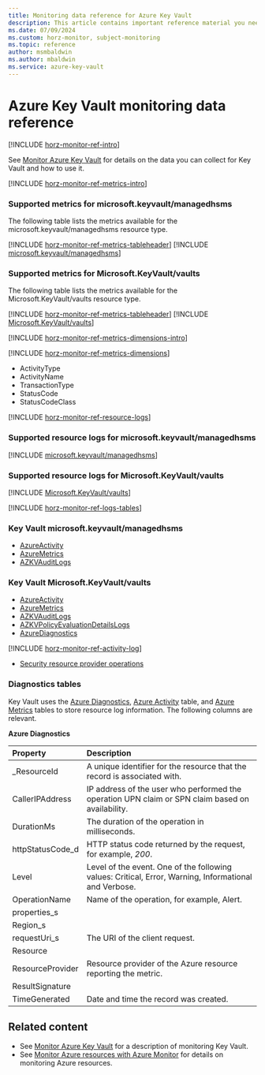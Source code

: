 ```yaml
---
title: Monitoring data reference for Azure Key Vault
description: This article contains important reference material you need when you monitor Azure Key Vault by using Azure Monitor.
ms.date: 07/09/2024
ms.custom: horz-monitor, subject-monitoring
ms.topic: reference
author: msmbaldwin
ms.author: mbaldwin
ms.service: azure-key-vault
---
```

# Azure Key Vault monitoring data reference

[!INCLUDE [horz-monitor-ref-intro](~/reusable-content/ce-skilling/azure/includes/azure-monitor/horizontals/horz-monitor-ref-intro.md)]

See [Monitor Azure Key Vault](monitor-key-vault.md) for details on the data you can collect for Key Vault and how to use it.

[!INCLUDE [horz-monitor-ref-metrics-intro](~/reusable-content/ce-skilling/azure/includes/azure-monitor/horizontals/horz-monitor-ref-metrics-intro.md)]

### Supported metrics for microsoft.keyvault/managedhsms

The following table lists the metrics available for the microsoft.keyvault/managedhsms resource type.

[!INCLUDE [horz-monitor-ref-metrics-tableheader](~/reusable-content/ce-skilling/azure/includes/azure-monitor/horizontals/horz-monitor-ref-metrics-tableheader.md)]
[!INCLUDE [microsoft.keyvault/managedhsms](~/reusable-content/ce-skilling/azure/includes/azure-monitor/reference/metrics/microsoft-keyvault-managedhsms-metrics-include.md)]

### Supported metrics for Microsoft.KeyVault/vaults

The following table lists the metrics available for the Microsoft.KeyVault/vaults resource type.

[!INCLUDE [horz-monitor-ref-metrics-tableheader](~/reusable-content/ce-skilling/azure/includes/azure-monitor/horizontals/horz-monitor-ref-metrics-tableheader.md)]
[!INCLUDE [Microsoft.KeyVault/vaults](~/reusable-content/ce-skilling/azure/includes/azure-monitor/reference/metrics/microsoft-keyvault-vaults-metrics-include.md)]

[!INCLUDE [horz-monitor-ref-metrics-dimensions-intro](~/reusable-content/ce-skilling/azure/includes/azure-monitor/horizontals/horz-monitor-ref-metrics-dimensions-intro.md)]

[!INCLUDE [horz-monitor-ref-metrics-dimensions](~/reusable-content/ce-skilling/azure/includes/azure-monitor/horizontals/horz-monitor-ref-metrics-dimensions.md)]

- ActivityType
- ActivityName
- TransactionType
- StatusCode
- StatusCodeClass

[!INCLUDE [horz-monitor-ref-resource-logs](~/reusable-content/ce-skilling/azure/includes/azure-monitor/horizontals/horz-monitor-ref-resource-logs.md)]

### Supported resource logs for microsoft.keyvault/managedhsms

[!INCLUDE [microsoft.keyvault/managedhsms](~/reusable-content/ce-skilling/azure/includes/azure-monitor/reference/logs/microsoft-keyvault-managedhsms-logs-include.md)]

### Supported resource logs for Microsoft.KeyVault/vaults

[!INCLUDE [Microsoft.KeyVault/vaults](~/reusable-content/ce-skilling/azure/includes/azure-monitor/reference/logs/microsoft-keyvault-vaults-logs-include.md)]

[!INCLUDE [horz-monitor-ref-logs-tables](~/reusable-content/ce-skilling/azure/includes/azure-monitor/horizontals/horz-monitor-ref-logs-tables.md)]

### Key Vault microsoft.keyvault/managedhsms

- [AzureActivity](/azure/azure-monitor/reference/tables/azureactivity#columns)
- [AzureMetrics](/azure/azure-monitor/reference/tables/azuremetrics#columns)
- [AZKVAuditLogs](/azure/azure-monitor/reference/tables/azkvauditlogs#columns)

### Key Vault Microsoft.KeyVault/vaults

- [AzureActivity](/azure/azure-monitor/reference/tables/azureactivity#columns)
- [AzureMetrics](/azure/azure-monitor/reference/tables/azuremetrics#columns)
- [AZKVAuditLogs](/azure/azure-monitor/reference/tables/azkvauditlogs#columns)
- [AZKVPolicyEvaluationDetailsLogs](/azure/azure-monitor/reference/tables/azkvpolicyevaluationdetailslogs#columns)
- [AzureDiagnostics](/azure/azure-monitor/reference/tables/azurediagnostics#columns)

[!INCLUDE [horz-monitor-ref-activity-log](~/reusable-content/ce-skilling/azure/includes/azure-monitor/horizontals/horz-monitor-ref-activity-log.md)]

- [Security resource provider operations](/azure/role-based-access-control/resource-provider-operations#security)

### Diagnostics tables

Key Vault uses the [Azure Diagnostics](/azure/azure-monitor/reference/tables/azurediagnostics), [Azure Activity](/azure/azure-monitor/reference/tables/azureactivity) table, and [Azure Metrics](/azure/azure-monitor/reference/tables/azuremetrics) tables to store resource log information. The following columns are relevant.

**Azure Diagnostics**

| Property | Description |
|:--- |:---|
| _ResourceId | A unique identifier for the resource that the record is associated with. |
| CallerIPAddress | IP address of the user who performed the operation UPN claim or SPN claim based on availability. |
| DurationMs | The duration of the operation in milliseconds. |
| httpStatusCode_d | HTTP status code returned by the request, for example, *200*. |
| Level | Level of the event. One of the following values: Critical, Error, Warning, Informational and Verbose. |
| OperationName | Name of the operation, for example, Alert. |
| properties_s |  |
| Region_s | |
| requestUri_s | The URI of the client request. |
| Resource | |
| ResourceProvider | Resource provider of the Azure resource reporting the metric. |
| ResultSignature | |
| TimeGenerated | Date and time the record was created. |

## Related content

- See [Monitor Azure Key Vault](monitor-key-vault.md) for a description of monitoring Key Vault.
- See [Monitor Azure resources with Azure Monitor](/azure/azure-monitor/essentials/monitor-azure-resource) for details on monitoring Azure resources.
